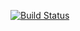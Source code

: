 [![Build Status](https://travis-ci.org/Bendoo1/Simple-django-blog-app.svg?branch=master)](https://travis-ci.org/Bendoo1/Simple-django-blog-app)